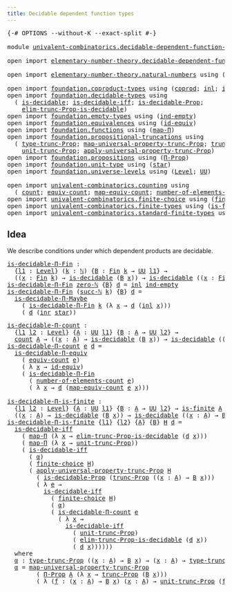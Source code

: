 ```yaml
---
title: Decidable dependent function types
---
```


<pre class="Agda"><a id="60" class="Symbol">{-#</a> <a id="64" class="Keyword">OPTIONS</a> <a id="72" class="Pragma">--without-K</a> <a id="84" class="Pragma">--exact-split</a> <a id="98" class="Symbol">#-}</a>

<a id="103" class="Keyword">module</a> <a id="110" href="univalent-combinatorics.decidable-dependent-function-types.html" class="Module">univalent-combinatorics.decidable-dependent-function-types</a> <a id="169" class="Keyword">where</a>

<a id="176" class="Keyword">open</a> <a id="181" class="Keyword">import</a> <a id="188" href="elementary-number-theory.decidable-dependent-function-types.html" class="Module">elementary-number-theory.decidable-dependent-function-types</a> <a id="248" class="Keyword">public</a>

<a id="256" class="Keyword">open</a> <a id="261" class="Keyword">import</a> <a id="268" href="elementary-number-theory.natural-numbers.html" class="Module">elementary-number-theory.natural-numbers</a> <a id="309" class="Keyword">using</a> <a id="315" class="Symbol">(</a><a id="316" href="elementary-number-theory.natural-numbers.html#1530" class="Datatype">ℕ</a><a id="317" class="Symbol">;</a> <a id="319" href="elementary-number-theory.natural-numbers.html#1564" class="InductiveConstructor">succ-ℕ</a><a id="325" class="Symbol">;</a> <a id="327" href="elementary-number-theory.natural-numbers.html#1551" class="InductiveConstructor">zero-ℕ</a><a id="333" class="Symbol">)</a>

<a id="336" class="Keyword">open</a> <a id="341" class="Keyword">import</a> <a id="348" href="foundation.coproduct-types.html" class="Module">foundation.coproduct-types</a> <a id="375" class="Keyword">using</a> <a id="381" class="Symbol">(</a><a id="382" href="foundation.coproduct-types.html#1182" class="Datatype">coprod</a><a id="388" class="Symbol">;</a> <a id="390" href="foundation.coproduct-types.html#1253" class="InductiveConstructor">inl</a><a id="393" class="Symbol">;</a> <a id="395" href="foundation.coproduct-types.html#1276" class="InductiveConstructor">inr</a><a id="398" class="Symbol">)</a>
<a id="400" class="Keyword">open</a> <a id="405" class="Keyword">import</a> <a id="412" href="foundation.decidable-types.html" class="Module">foundation.decidable-types</a> <a id="439" class="Keyword">using</a>
  <a id="447" class="Symbol">(</a> <a id="449" href="foundation.decidable-types.html#1918" class="Function">is-decidable</a><a id="461" class="Symbol">;</a> <a id="463" href="foundation.decidable-types.html#5063" class="Function">is-decidable-iff</a><a id="479" class="Symbol">;</a> <a id="481" href="foundation.decidable-types.html#7839" class="Function">is-decidable-Prop</a><a id="498" class="Symbol">;</a>
    <a id="504" href="foundation.decidable-types.html#6555" class="Function">elim-trunc-Prop-is-decidable</a><a id="532" class="Symbol">)</a>
<a id="534" class="Keyword">open</a> <a id="539" class="Keyword">import</a> <a id="546" href="foundation.empty-types.html" class="Module">foundation.empty-types</a> <a id="569" class="Keyword">using</a> <a id="575" class="Symbol">(</a><a id="576" href="foundation-core.empty-types.html#1081" class="Function">ind-empty</a><a id="585" class="Symbol">)</a>
<a id="587" class="Keyword">open</a> <a id="592" class="Keyword">import</a> <a id="599" href="foundation.equivalences.html" class="Module">foundation.equivalences</a> <a id="623" class="Keyword">using</a> <a id="629" class="Symbol">(</a><a id="630" href="foundation-core.equivalences.html#2494" class="Function">id-equiv</a><a id="638" class="Symbol">)</a>
<a id="640" class="Keyword">open</a> <a id="645" class="Keyword">import</a> <a id="652" href="foundation.functions.html" class="Module">foundation.functions</a> <a id="673" class="Keyword">using</a> <a id="679" class="Symbol">(</a><a id="680" href="foundation-core.functions.html#1243" class="Function">map-Π</a><a id="685" class="Symbol">)</a>
<a id="687" class="Keyword">open</a> <a id="692" class="Keyword">import</a> <a id="699" href="foundation.propositional-truncations.html" class="Module">foundation.propositional-truncations</a> <a id="736" class="Keyword">using</a>
  <a id="744" class="Symbol">(</a> <a id="746" href="foundation.propositional-truncations.html#2048" class="Function">type-trunc-Prop</a><a id="761" class="Symbol">;</a> <a id="763" href="foundation.propositional-truncations.html#5252" class="Function">map-universal-property-trunc-Prop</a><a id="796" class="Symbol">;</a> <a id="798" href="foundation.propositional-truncations.html#2546" class="Function">trunc-Prop</a><a id="808" class="Symbol">;</a>
    <a id="814" href="foundation.propositional-truncations.html#2132" class="Function">unit-trunc-Prop</a><a id="829" class="Symbol">;</a> <a id="831" href="foundation.propositional-truncations.html#5611" class="Function">apply-universal-property-trunc-Prop</a><a id="866" class="Symbol">)</a>
<a id="868" class="Keyword">open</a> <a id="873" class="Keyword">import</a> <a id="880" href="foundation.propositions.html" class="Module">foundation.propositions</a> <a id="904" class="Keyword">using</a> <a id="910" class="Symbol">(</a><a id="911" href="foundation-core.propositions.html#6694" class="Function">Π-Prop</a><a id="917" class="Symbol">)</a>
<a id="919" class="Keyword">open</a> <a id="924" class="Keyword">import</a> <a id="931" href="foundation.unit-type.html" class="Module">foundation.unit-type</a> <a id="952" class="Keyword">using</a> <a id="958" class="Symbol">(</a><a id="959" href="foundation.unit-type.html#1108" class="InductiveConstructor">star</a><a id="963" class="Symbol">)</a>
<a id="965" class="Keyword">open</a> <a id="970" class="Keyword">import</a> <a id="977" href="foundation.universe-levels.html" class="Module">foundation.universe-levels</a> <a id="1004" class="Keyword">using</a> <a id="1010" class="Symbol">(</a><a id="1011" href="Agda.Primitive.html#597" class="Postulate">Level</a><a id="1016" class="Symbol">;</a> <a id="1018" href="foundation-core.universe-levels.html#235" class="Primitive">UU</a><a id="1020" class="Symbol">)</a>

<a id="1023" class="Keyword">open</a> <a id="1028" class="Keyword">import</a> <a id="1035" href="univalent-combinatorics.counting.html" class="Module">univalent-combinatorics.counting</a> <a id="1068" class="Keyword">using</a>
  <a id="1076" class="Symbol">(</a> <a id="1078" href="univalent-combinatorics.counting.html#1901" class="Function">count</a><a id="1083" class="Symbol">;</a> <a id="1085" href="univalent-combinatorics.counting.html#2098" class="Function">equiv-count</a><a id="1096" class="Symbol">;</a> <a id="1098" href="univalent-combinatorics.counting.html#2172" class="Function">map-equiv-count</a><a id="1113" class="Symbol">;</a> <a id="1115" href="univalent-combinatorics.counting.html#2029" class="Function">number-of-elements-count</a><a id="1139" class="Symbol">)</a>
<a id="1141" class="Keyword">open</a> <a id="1146" class="Keyword">import</a> <a id="1153" href="univalent-combinatorics.finite-choice.html" class="Module">univalent-combinatorics.finite-choice</a> <a id="1191" class="Keyword">using</a> <a id="1197" class="Symbol">(</a><a id="1198" href="univalent-combinatorics.finite-choice.html#3857" class="Function">finite-choice</a><a id="1211" class="Symbol">)</a>
<a id="1213" class="Keyword">open</a> <a id="1218" class="Keyword">import</a> <a id="1225" href="univalent-combinatorics.finite-types.html" class="Module">univalent-combinatorics.finite-types</a> <a id="1262" class="Keyword">using</a> <a id="1268" class="Symbol">(</a><a id="1269" href="univalent-combinatorics.finite-types.html#4004" class="Function">is-finite</a><a id="1278" class="Symbol">)</a>
<a id="1280" class="Keyword">open</a> <a id="1285" class="Keyword">import</a> <a id="1292" href="univalent-combinatorics.standard-finite-types.html" class="Module">univalent-combinatorics.standard-finite-types</a> <a id="1338" class="Keyword">using</a> <a id="1344" class="Symbol">(</a><a id="1345" href="univalent-combinatorics.standard-finite-types.html#2396" class="Function">Fin</a><a id="1348" class="Symbol">)</a>
</pre>
## Idea

We describe conditions under which dependent products are decidable.

<pre class="Agda"><a id="is-decidable-Π-Fin"></a><a id="1442" href="univalent-combinatorics.decidable-dependent-function-types.html#1442" class="Function">is-decidable-Π-Fin</a> <a id="1461" class="Symbol">:</a>
  <a id="1465" class="Symbol">{</a><a id="1466" href="univalent-combinatorics.decidable-dependent-function-types.html#1466" class="Bound">l1</a> <a id="1469" class="Symbol">:</a> <a id="1471" href="Agda.Primitive.html#597" class="Postulate">Level</a><a id="1476" class="Symbol">}</a> <a id="1478" class="Symbol">(</a><a id="1479" href="univalent-combinatorics.decidable-dependent-function-types.html#1479" class="Bound">k</a> <a id="1481" class="Symbol">:</a> <a id="1483" href="elementary-number-theory.natural-numbers.html#1530" class="Datatype">ℕ</a><a id="1484" class="Symbol">)</a> <a id="1486" class="Symbol">{</a><a id="1487" href="univalent-combinatorics.decidable-dependent-function-types.html#1487" class="Bound">B</a> <a id="1489" class="Symbol">:</a> <a id="1491" href="univalent-combinatorics.standard-finite-types.html#2396" class="Function">Fin</a> <a id="1495" href="univalent-combinatorics.decidable-dependent-function-types.html#1479" class="Bound">k</a> <a id="1497" class="Symbol">→</a> <a id="1499" href="foundation-core.universe-levels.html#235" class="Primitive">UU</a> <a id="1502" href="univalent-combinatorics.decidable-dependent-function-types.html#1466" class="Bound">l1</a><a id="1504" class="Symbol">}</a> <a id="1506" class="Symbol">→</a>
  <a id="1510" class="Symbol">((</a><a id="1512" href="univalent-combinatorics.decidable-dependent-function-types.html#1512" class="Bound">x</a> <a id="1514" class="Symbol">:</a> <a id="1516" href="univalent-combinatorics.standard-finite-types.html#2396" class="Function">Fin</a> <a id="1520" href="univalent-combinatorics.decidable-dependent-function-types.html#1479" class="Bound">k</a><a id="1521" class="Symbol">)</a> <a id="1523" class="Symbol">→</a> <a id="1525" href="foundation.decidable-types.html#1918" class="Function">is-decidable</a> <a id="1538" class="Symbol">(</a><a id="1539" href="univalent-combinatorics.decidable-dependent-function-types.html#1487" class="Bound">B</a> <a id="1541" href="univalent-combinatorics.decidable-dependent-function-types.html#1512" class="Bound">x</a><a id="1542" class="Symbol">))</a> <a id="1545" class="Symbol">→</a> <a id="1547" href="foundation.decidable-types.html#1918" class="Function">is-decidable</a> <a id="1560" class="Symbol">((</a><a id="1562" href="univalent-combinatorics.decidable-dependent-function-types.html#1562" class="Bound">x</a> <a id="1564" class="Symbol">:</a> <a id="1566" href="univalent-combinatorics.standard-finite-types.html#2396" class="Function">Fin</a> <a id="1570" href="univalent-combinatorics.decidable-dependent-function-types.html#1479" class="Bound">k</a><a id="1571" class="Symbol">)</a> <a id="1573" class="Symbol">→</a> <a id="1575" href="univalent-combinatorics.decidable-dependent-function-types.html#1487" class="Bound">B</a> <a id="1577" href="univalent-combinatorics.decidable-dependent-function-types.html#1562" class="Bound">x</a><a id="1578" class="Symbol">)</a>
<a id="1580" href="univalent-combinatorics.decidable-dependent-function-types.html#1442" class="Function">is-decidable-Π-Fin</a> <a id="1599" href="elementary-number-theory.natural-numbers.html#1551" class="InductiveConstructor">zero-ℕ</a> <a id="1606" class="Symbol">{</a><a id="1607" href="univalent-combinatorics.decidable-dependent-function-types.html#1607" class="Bound">B</a><a id="1608" class="Symbol">}</a> <a id="1610" href="univalent-combinatorics.decidable-dependent-function-types.html#1610" class="Bound">d</a> <a id="1612" class="Symbol">=</a> <a id="1614" href="foundation.coproduct-types.html#1253" class="InductiveConstructor">inl</a> <a id="1618" href="foundation-core.empty-types.html#1081" class="Function">ind-empty</a>
<a id="1628" href="univalent-combinatorics.decidable-dependent-function-types.html#1442" class="Function">is-decidable-Π-Fin</a> <a id="1647" class="Symbol">(</a><a id="1648" href="elementary-number-theory.natural-numbers.html#1564" class="InductiveConstructor">succ-ℕ</a> <a id="1655" href="univalent-combinatorics.decidable-dependent-function-types.html#1655" class="Bound">k</a><a id="1656" class="Symbol">)</a> <a id="1658" class="Symbol">{</a><a id="1659" href="univalent-combinatorics.decidable-dependent-function-types.html#1659" class="Bound">B</a><a id="1660" class="Symbol">}</a> <a id="1662" href="univalent-combinatorics.decidable-dependent-function-types.html#1662" class="Bound">d</a> <a id="1664" class="Symbol">=</a>
  <a id="1668" href="foundation.decidable-dependent-function-types.html#1406" class="Function">is-decidable-Π-Maybe</a>
    <a id="1693" class="Symbol">(</a> <a id="1695" href="univalent-combinatorics.decidable-dependent-function-types.html#1442" class="Function">is-decidable-Π-Fin</a> <a id="1714" href="univalent-combinatorics.decidable-dependent-function-types.html#1655" class="Bound">k</a> <a id="1716" class="Symbol">(λ</a> <a id="1719" href="univalent-combinatorics.decidable-dependent-function-types.html#1719" class="Bound">x</a> <a id="1721" class="Symbol">→</a> <a id="1723" href="univalent-combinatorics.decidable-dependent-function-types.html#1662" class="Bound">d</a> <a id="1725" class="Symbol">(</a><a id="1726" href="foundation.coproduct-types.html#1253" class="InductiveConstructor">inl</a> <a id="1730" href="univalent-combinatorics.decidable-dependent-function-types.html#1719" class="Bound">x</a><a id="1731" class="Symbol">)))</a>
    <a id="1739" class="Symbol">(</a> <a id="1741" href="univalent-combinatorics.decidable-dependent-function-types.html#1662" class="Bound">d</a> <a id="1743" class="Symbol">(</a><a id="1744" href="foundation.coproduct-types.html#1276" class="InductiveConstructor">inr</a> <a id="1748" href="foundation.unit-type.html#1108" class="InductiveConstructor">star</a><a id="1752" class="Symbol">))</a>
</pre>
<pre class="Agda"><a id="is-decidable-Π-count"></a><a id="1768" href="univalent-combinatorics.decidable-dependent-function-types.html#1768" class="Function">is-decidable-Π-count</a> <a id="1789" class="Symbol">:</a>
  <a id="1793" class="Symbol">{</a><a id="1794" href="univalent-combinatorics.decidable-dependent-function-types.html#1794" class="Bound">l1</a> <a id="1797" href="univalent-combinatorics.decidable-dependent-function-types.html#1797" class="Bound">l2</a> <a id="1800" class="Symbol">:</a> <a id="1802" href="Agda.Primitive.html#597" class="Postulate">Level</a><a id="1807" class="Symbol">}</a> <a id="1809" class="Symbol">{</a><a id="1810" href="univalent-combinatorics.decidable-dependent-function-types.html#1810" class="Bound">A</a> <a id="1812" class="Symbol">:</a> <a id="1814" href="foundation-core.universe-levels.html#235" class="Primitive">UU</a> <a id="1817" href="univalent-combinatorics.decidable-dependent-function-types.html#1794" class="Bound">l1</a><a id="1819" class="Symbol">}</a> <a id="1821" class="Symbol">{</a><a id="1822" href="univalent-combinatorics.decidable-dependent-function-types.html#1822" class="Bound">B</a> <a id="1824" class="Symbol">:</a> <a id="1826" href="univalent-combinatorics.decidable-dependent-function-types.html#1810" class="Bound">A</a> <a id="1828" class="Symbol">→</a> <a id="1830" href="foundation-core.universe-levels.html#235" class="Primitive">UU</a> <a id="1833" href="univalent-combinatorics.decidable-dependent-function-types.html#1797" class="Bound">l2</a><a id="1835" class="Symbol">}</a> <a id="1837" class="Symbol">→</a>
  <a id="1841" href="univalent-combinatorics.counting.html#1901" class="Function">count</a> <a id="1847" href="univalent-combinatorics.decidable-dependent-function-types.html#1810" class="Bound">A</a> <a id="1849" class="Symbol">→</a> <a id="1851" class="Symbol">((</a><a id="1853" href="univalent-combinatorics.decidable-dependent-function-types.html#1853" class="Bound">x</a> <a id="1855" class="Symbol">:</a> <a id="1857" href="univalent-combinatorics.decidable-dependent-function-types.html#1810" class="Bound">A</a><a id="1858" class="Symbol">)</a> <a id="1860" class="Symbol">→</a> <a id="1862" href="foundation.decidable-types.html#1918" class="Function">is-decidable</a> <a id="1875" class="Symbol">(</a><a id="1876" href="univalent-combinatorics.decidable-dependent-function-types.html#1822" class="Bound">B</a> <a id="1878" href="univalent-combinatorics.decidable-dependent-function-types.html#1853" class="Bound">x</a><a id="1879" class="Symbol">))</a> <a id="1882" class="Symbol">→</a> <a id="1884" href="foundation.decidable-types.html#1918" class="Function">is-decidable</a> <a id="1897" class="Symbol">((</a><a id="1899" href="univalent-combinatorics.decidable-dependent-function-types.html#1899" class="Bound">x</a> <a id="1901" class="Symbol">:</a> <a id="1903" href="univalent-combinatorics.decidable-dependent-function-types.html#1810" class="Bound">A</a><a id="1904" class="Symbol">)</a> <a id="1906" class="Symbol">→</a> <a id="1908" href="univalent-combinatorics.decidable-dependent-function-types.html#1822" class="Bound">B</a> <a id="1910" href="univalent-combinatorics.decidable-dependent-function-types.html#1899" class="Bound">x</a><a id="1911" class="Symbol">)</a>
<a id="1913" href="univalent-combinatorics.decidable-dependent-function-types.html#1768" class="Function">is-decidable-Π-count</a> <a id="1934" href="univalent-combinatorics.decidable-dependent-function-types.html#1934" class="Bound">e</a> <a id="1936" href="univalent-combinatorics.decidable-dependent-function-types.html#1936" class="Bound">d</a> <a id="1938" class="Symbol">=</a>
  <a id="1942" href="foundation.decidable-dependent-function-types.html#1813" class="Function">is-decidable-Π-equiv</a>
    <a id="1967" class="Symbol">(</a> <a id="1969" href="univalent-combinatorics.counting.html#2098" class="Function">equiv-count</a> <a id="1981" href="univalent-combinatorics.decidable-dependent-function-types.html#1934" class="Bound">e</a><a id="1982" class="Symbol">)</a>
    <a id="1988" class="Symbol">(</a> <a id="1990" class="Symbol">λ</a> <a id="1992" href="univalent-combinatorics.decidable-dependent-function-types.html#1992" class="Bound">x</a> <a id="1994" class="Symbol">→</a> <a id="1996" href="foundation-core.equivalences.html#2494" class="Function">id-equiv</a><a id="2004" class="Symbol">)</a>
    <a id="2010" class="Symbol">(</a> <a id="2012" href="univalent-combinatorics.decidable-dependent-function-types.html#1442" class="Function">is-decidable-Π-Fin</a>
      <a id="2037" class="Symbol">(</a> <a id="2039" href="univalent-combinatorics.counting.html#2029" class="Function">number-of-elements-count</a> <a id="2064" href="univalent-combinatorics.decidable-dependent-function-types.html#1934" class="Bound">e</a><a id="2065" class="Symbol">)</a>
      <a id="2073" class="Symbol">(</a> <a id="2075" class="Symbol">λ</a> <a id="2077" href="univalent-combinatorics.decidable-dependent-function-types.html#2077" class="Bound">x</a> <a id="2079" class="Symbol">→</a> <a id="2081" href="univalent-combinatorics.decidable-dependent-function-types.html#1936" class="Bound">d</a> <a id="2083" class="Symbol">(</a><a id="2084" href="univalent-combinatorics.counting.html#2172" class="Function">map-equiv-count</a> <a id="2100" href="univalent-combinatorics.decidable-dependent-function-types.html#1934" class="Bound">e</a> <a id="2102" href="univalent-combinatorics.decidable-dependent-function-types.html#2077" class="Bound">x</a><a id="2103" class="Symbol">)))</a>

<a id="is-decidable-Π-is-finite"></a><a id="2108" href="univalent-combinatorics.decidable-dependent-function-types.html#2108" class="Function">is-decidable-Π-is-finite</a> <a id="2133" class="Symbol">:</a>
  <a id="2137" class="Symbol">{</a><a id="2138" href="univalent-combinatorics.decidable-dependent-function-types.html#2138" class="Bound">l1</a> <a id="2141" href="univalent-combinatorics.decidable-dependent-function-types.html#2141" class="Bound">l2</a> <a id="2144" class="Symbol">:</a> <a id="2146" href="Agda.Primitive.html#597" class="Postulate">Level</a><a id="2151" class="Symbol">}</a> <a id="2153" class="Symbol">{</a><a id="2154" href="univalent-combinatorics.decidable-dependent-function-types.html#2154" class="Bound">A</a> <a id="2156" class="Symbol">:</a> <a id="2158" href="foundation-core.universe-levels.html#235" class="Primitive">UU</a> <a id="2161" href="univalent-combinatorics.decidable-dependent-function-types.html#2138" class="Bound">l1</a><a id="2163" class="Symbol">}</a> <a id="2165" class="Symbol">{</a><a id="2166" href="univalent-combinatorics.decidable-dependent-function-types.html#2166" class="Bound">B</a> <a id="2168" class="Symbol">:</a> <a id="2170" href="univalent-combinatorics.decidable-dependent-function-types.html#2154" class="Bound">A</a> <a id="2172" class="Symbol">→</a> <a id="2174" href="foundation-core.universe-levels.html#235" class="Primitive">UU</a> <a id="2177" href="univalent-combinatorics.decidable-dependent-function-types.html#2141" class="Bound">l2</a><a id="2179" class="Symbol">}</a> <a id="2181" class="Symbol">→</a> <a id="2183" href="univalent-combinatorics.finite-types.html#4004" class="Function">is-finite</a> <a id="2193" href="univalent-combinatorics.decidable-dependent-function-types.html#2154" class="Bound">A</a> <a id="2195" class="Symbol">→</a>
  <a id="2199" class="Symbol">((</a><a id="2201" href="univalent-combinatorics.decidable-dependent-function-types.html#2201" class="Bound">x</a> <a id="2203" class="Symbol">:</a> <a id="2205" href="univalent-combinatorics.decidable-dependent-function-types.html#2154" class="Bound">A</a><a id="2206" class="Symbol">)</a> <a id="2208" class="Symbol">→</a> <a id="2210" href="foundation.decidable-types.html#1918" class="Function">is-decidable</a> <a id="2223" class="Symbol">(</a><a id="2224" href="univalent-combinatorics.decidable-dependent-function-types.html#2166" class="Bound">B</a> <a id="2226" href="univalent-combinatorics.decidable-dependent-function-types.html#2201" class="Bound">x</a><a id="2227" class="Symbol">))</a> <a id="2230" class="Symbol">→</a> <a id="2232" href="foundation.decidable-types.html#1918" class="Function">is-decidable</a> <a id="2245" class="Symbol">((</a><a id="2247" href="univalent-combinatorics.decidable-dependent-function-types.html#2247" class="Bound">x</a> <a id="2249" class="Symbol">:</a> <a id="2251" href="univalent-combinatorics.decidable-dependent-function-types.html#2154" class="Bound">A</a><a id="2252" class="Symbol">)</a> <a id="2254" class="Symbol">→</a> <a id="2256" href="univalent-combinatorics.decidable-dependent-function-types.html#2166" class="Bound">B</a> <a id="2258" href="univalent-combinatorics.decidable-dependent-function-types.html#2247" class="Bound">x</a><a id="2259" class="Symbol">)</a>
<a id="2261" href="univalent-combinatorics.decidable-dependent-function-types.html#2108" class="Function">is-decidable-Π-is-finite</a> <a id="2286" class="Symbol">{</a><a id="2287" href="univalent-combinatorics.decidable-dependent-function-types.html#2287" class="Bound">l1</a><a id="2289" class="Symbol">}</a> <a id="2291" class="Symbol">{</a><a id="2292" href="univalent-combinatorics.decidable-dependent-function-types.html#2292" class="Bound">l2</a><a id="2294" class="Symbol">}</a> <a id="2296" class="Symbol">{</a><a id="2297" href="univalent-combinatorics.decidable-dependent-function-types.html#2297" class="Bound">A</a><a id="2298" class="Symbol">}</a> <a id="2300" class="Symbol">{</a><a id="2301" href="univalent-combinatorics.decidable-dependent-function-types.html#2301" class="Bound">B</a><a id="2302" class="Symbol">}</a> <a id="2304" href="univalent-combinatorics.decidable-dependent-function-types.html#2304" class="Bound">H</a> <a id="2306" href="univalent-combinatorics.decidable-dependent-function-types.html#2306" class="Bound">d</a> <a id="2308" class="Symbol">=</a>
  <a id="2312" href="foundation.decidable-types.html#5063" class="Function">is-decidable-iff</a>
    <a id="2333" class="Symbol">(</a> <a id="2335" href="foundation-core.functions.html#1243" class="Function">map-Π</a> <a id="2341" class="Symbol">(λ</a> <a id="2344" href="univalent-combinatorics.decidable-dependent-function-types.html#2344" class="Bound">x</a> <a id="2346" class="Symbol">→</a> <a id="2348" href="foundation.decidable-types.html#6555" class="Function">elim-trunc-Prop-is-decidable</a> <a id="2377" class="Symbol">(</a><a id="2378" href="univalent-combinatorics.decidable-dependent-function-types.html#2306" class="Bound">d</a> <a id="2380" href="univalent-combinatorics.decidable-dependent-function-types.html#2344" class="Bound">x</a><a id="2381" class="Symbol">)))</a>
    <a id="2389" class="Symbol">(</a> <a id="2391" href="foundation-core.functions.html#1243" class="Function">map-Π</a> <a id="2397" class="Symbol">(λ</a> <a id="2400" href="univalent-combinatorics.decidable-dependent-function-types.html#2400" class="Bound">x</a> <a id="2402" class="Symbol">→</a> <a id="2404" href="foundation.propositional-truncations.html#2132" class="Function">unit-trunc-Prop</a><a id="2419" class="Symbol">))</a>
    <a id="2426" class="Symbol">(</a> <a id="2428" href="foundation.decidable-types.html#5063" class="Function">is-decidable-iff</a>
      <a id="2451" class="Symbol">(</a> <a id="2453" href="univalent-combinatorics.decidable-dependent-function-types.html#2901" class="Function">α</a><a id="2454" class="Symbol">)</a>
      <a id="2462" class="Symbol">(</a> <a id="2464" href="univalent-combinatorics.finite-choice.html#3857" class="Function">finite-choice</a> <a id="2478" href="univalent-combinatorics.decidable-dependent-function-types.html#2304" class="Bound">H</a><a id="2479" class="Symbol">)</a>
      <a id="2487" class="Symbol">(</a> <a id="2489" href="foundation.propositional-truncations.html#5611" class="Function">apply-universal-property-trunc-Prop</a> <a id="2525" href="univalent-combinatorics.decidable-dependent-function-types.html#2304" class="Bound">H</a>
        <a id="2535" class="Symbol">(</a> <a id="2537" href="foundation.decidable-types.html#7839" class="Function">is-decidable-Prop</a> <a id="2555" class="Symbol">(</a><a id="2556" href="foundation.propositional-truncations.html#2546" class="Function">trunc-Prop</a> <a id="2567" class="Symbol">((</a><a id="2569" href="univalent-combinatorics.decidable-dependent-function-types.html#2569" class="Bound">x</a> <a id="2571" class="Symbol">:</a> <a id="2573" href="univalent-combinatorics.decidable-dependent-function-types.html#2297" class="Bound">A</a><a id="2574" class="Symbol">)</a> <a id="2576" class="Symbol">→</a> <a id="2578" href="univalent-combinatorics.decidable-dependent-function-types.html#2301" class="Bound">B</a> <a id="2580" href="univalent-combinatorics.decidable-dependent-function-types.html#2569" class="Bound">x</a><a id="2581" class="Symbol">)))</a>
        <a id="2593" class="Symbol">(</a> <a id="2595" class="Symbol">λ</a> <a id="2597" href="univalent-combinatorics.decidable-dependent-function-types.html#2597" class="Bound">e</a> <a id="2599" class="Symbol">→</a>
          <a id="2611" href="foundation.decidable-types.html#5063" class="Function">is-decidable-iff</a>
            <a id="2640" class="Symbol">(</a> <a id="2642" href="univalent-combinatorics.finite-choice.html#3857" class="Function">finite-choice</a> <a id="2656" href="univalent-combinatorics.decidable-dependent-function-types.html#2304" class="Bound">H</a><a id="2657" class="Symbol">)</a>
            <a id="2671" class="Symbol">(</a> <a id="2673" href="univalent-combinatorics.decidable-dependent-function-types.html#2901" class="Function">α</a><a id="2674" class="Symbol">)</a>
            <a id="2688" class="Symbol">(</a> <a id="2690" href="univalent-combinatorics.decidable-dependent-function-types.html#1768" class="Function">is-decidable-Π-count</a> <a id="2711" href="univalent-combinatorics.decidable-dependent-function-types.html#2597" class="Bound">e</a>
              <a id="2727" class="Symbol">(</a> <a id="2729" class="Symbol">λ</a> <a id="2731" href="univalent-combinatorics.decidable-dependent-function-types.html#2731" class="Bound">x</a> <a id="2733" class="Symbol">→</a>
                <a id="2751" href="foundation.decidable-types.html#5063" class="Function">is-decidable-iff</a>
                  <a id="2786" class="Symbol">(</a> <a id="2788" href="foundation.propositional-truncations.html#2132" class="Function">unit-trunc-Prop</a><a id="2803" class="Symbol">)</a>
                  <a id="2823" class="Symbol">(</a> <a id="2825" href="foundation.decidable-types.html#6555" class="Function">elim-trunc-Prop-is-decidable</a> <a id="2854" class="Symbol">(</a><a id="2855" href="univalent-combinatorics.decidable-dependent-function-types.html#2306" class="Bound">d</a> <a id="2857" href="univalent-combinatorics.decidable-dependent-function-types.html#2731" class="Bound">x</a><a id="2858" class="Symbol">))</a>
                  <a id="2879" class="Symbol">(</a> <a id="2881" href="univalent-combinatorics.decidable-dependent-function-types.html#2306" class="Bound">d</a> <a id="2883" href="univalent-combinatorics.decidable-dependent-function-types.html#2731" class="Bound">x</a><a id="2884" class="Symbol">))))))</a>
  <a id="2893" class="Keyword">where</a>
  <a id="2901" href="univalent-combinatorics.decidable-dependent-function-types.html#2901" class="Function">α</a> <a id="2903" class="Symbol">:</a> <a id="2905" href="foundation.propositional-truncations.html#2048" class="Function">type-trunc-Prop</a> <a id="2921" class="Symbol">((</a><a id="2923" href="univalent-combinatorics.decidable-dependent-function-types.html#2923" class="Bound">x</a> <a id="2925" class="Symbol">:</a> <a id="2927" href="univalent-combinatorics.decidable-dependent-function-types.html#2297" class="Bound">A</a><a id="2928" class="Symbol">)</a> <a id="2930" class="Symbol">→</a> <a id="2932" href="univalent-combinatorics.decidable-dependent-function-types.html#2301" class="Bound">B</a> <a id="2934" href="univalent-combinatorics.decidable-dependent-function-types.html#2923" class="Bound">x</a><a id="2935" class="Symbol">)</a> <a id="2937" class="Symbol">→</a> <a id="2939" class="Symbol">(</a><a id="2940" href="univalent-combinatorics.decidable-dependent-function-types.html#2940" class="Bound">x</a> <a id="2942" class="Symbol">:</a> <a id="2944" href="univalent-combinatorics.decidable-dependent-function-types.html#2297" class="Bound">A</a><a id="2945" class="Symbol">)</a> <a id="2947" class="Symbol">→</a> <a id="2949" href="foundation.propositional-truncations.html#2048" class="Function">type-trunc-Prop</a> <a id="2965" class="Symbol">(</a><a id="2966" href="univalent-combinatorics.decidable-dependent-function-types.html#2301" class="Bound">B</a> <a id="2968" href="univalent-combinatorics.decidable-dependent-function-types.html#2940" class="Bound">x</a><a id="2969" class="Symbol">)</a>
  <a id="2973" href="univalent-combinatorics.decidable-dependent-function-types.html#2901" class="Function">α</a> <a id="2975" class="Symbol">=</a> <a id="2977" href="foundation.propositional-truncations.html#5252" class="Function">map-universal-property-trunc-Prop</a>
        <a id="3019" class="Symbol">(</a> <a id="3021" href="foundation-core.propositions.html#6694" class="Function">Π-Prop</a> <a id="3028" href="univalent-combinatorics.decidable-dependent-function-types.html#2297" class="Bound">A</a> <a id="3030" class="Symbol">(λ</a> <a id="3033" href="univalent-combinatorics.decidable-dependent-function-types.html#3033" class="Bound">x</a> <a id="3035" class="Symbol">→</a> <a id="3037" href="foundation.propositional-truncations.html#2546" class="Function">trunc-Prop</a> <a id="3048" class="Symbol">(</a><a id="3049" href="univalent-combinatorics.decidable-dependent-function-types.html#2301" class="Bound">B</a> <a id="3051" href="univalent-combinatorics.decidable-dependent-function-types.html#3033" class="Bound">x</a><a id="3052" class="Symbol">)))</a>
        <a id="3064" class="Symbol">(</a> <a id="3066" class="Symbol">λ</a> <a id="3068" class="Symbol">(</a><a id="3069" href="univalent-combinatorics.decidable-dependent-function-types.html#3069" class="Bound">f</a> <a id="3071" class="Symbol">:</a> <a id="3073" class="Symbol">(</a><a id="3074" href="univalent-combinatorics.decidable-dependent-function-types.html#3074" class="Bound">x</a> <a id="3076" class="Symbol">:</a> <a id="3078" href="univalent-combinatorics.decidable-dependent-function-types.html#2297" class="Bound">A</a><a id="3079" class="Symbol">)</a> <a id="3081" class="Symbol">→</a> <a id="3083" href="univalent-combinatorics.decidable-dependent-function-types.html#2301" class="Bound">B</a> <a id="3085" href="univalent-combinatorics.decidable-dependent-function-types.html#3074" class="Bound">x</a><a id="3086" class="Symbol">)</a> <a id="3088" class="Symbol">(</a><a id="3089" href="univalent-combinatorics.decidable-dependent-function-types.html#3089" class="Bound">x</a> <a id="3091" class="Symbol">:</a> <a id="3093" href="univalent-combinatorics.decidable-dependent-function-types.html#2297" class="Bound">A</a><a id="3094" class="Symbol">)</a> <a id="3096" class="Symbol">→</a> <a id="3098" href="foundation.propositional-truncations.html#2132" class="Function">unit-trunc-Prop</a> <a id="3114" class="Symbol">(</a><a id="3115" href="univalent-combinatorics.decidable-dependent-function-types.html#3069" class="Bound">f</a> <a id="3117" href="univalent-combinatorics.decidable-dependent-function-types.html#3089" class="Bound">x</a><a id="3118" class="Symbol">))</a>
</pre>